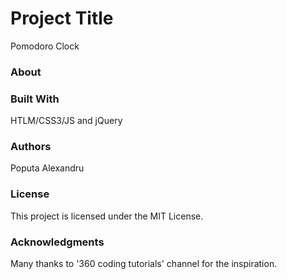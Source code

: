 # Project Title
Pomodoro Clock

### About


### Built With
HTLM/CSS3/JS and jQuery

### Authors
Poputa Alexandru

### License
This project is licensed under the MIT License.

### Acknowledgments
Many thanks to '360 coding tutorials' channel for the inspiration.
